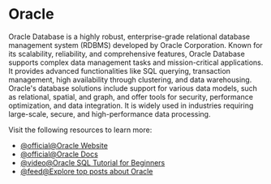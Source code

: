 # Oracle

Oracle Database is a highly robust, enterprise-grade relational database management system (RDBMS) developed by Oracle Corporation. Known for its scalability, reliability, and comprehensive features, Oracle Database supports complex data management tasks and mission-critical applications. It provides advanced functionalities like SQL querying, transaction management, high availability through clustering, and data warehousing. Oracle's database solutions include support for various data models, such as relational, spatial, and graph, and offer tools for security, performance optimization, and data integration. It is widely used in industries requiring large-scale, secure, and high-performance data processing.

Visit the following resources to learn more:

- [@official@Oracle Website](https://www.oracle.com/database/)
- [@official@Oracle Docs](https://docs.oracle.com/en/database/index.html)
- [@video@Oracle SQL Tutorial for Beginners](https://www.youtube.com/watch?v=ObbNGhcxXJA)
- [@feed@Explore top posts about Oracle](https://app.daily.dev/tags/oracle?ref=roadmapsh)
